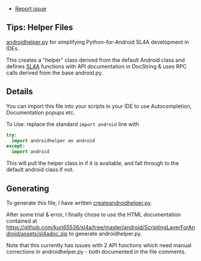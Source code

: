 * [Report issue](../README.md#create_issue)

Tips: Helper Files
---
[androidhelper.py](https://github.com/kuri65536/python-for-android/tree/master/tools/androidhelper.py)
for simplifying Python-for-Android SL4A development in IDEs.

This creates a "helper" class derived from the default Android class
and defines [SL4A](https://github.com/kuri65536/sl4a)
functions with API documentation in DocString & uses RPC calls derived
from the base android.py.

Details
---
You can import this file into your scripts in your IDE to use Autocompletion, Documentation popups
etc.

To Use: replace the standard `import android` line with
```python
try:
  import androidhelper as android
except:
  import android
```

This will pull the helper class in if it is available, and fall through to the default android
class if not.


Generating
---
To generate this file, I have written
[createandroidhelper.py](https://github.com/kuri65536/python-for-android/tree/master/tools/createandroidhelper.py).

After some trial & error, I finally chose to use the HTML documentation
contained at
https://github.com/kuri65536/sl4a/tree/master/android/ScriptingLayerForAndroid/assets/sl4adoc.zip
to generate androidhelper.py.

Note that this currently has issues with 2 API functions which need manual
corrections in androidhelper.py - both documented in the file comments.
<!---
 vi: ft=markdown:et:ts=4:fdm=marker
 -->
